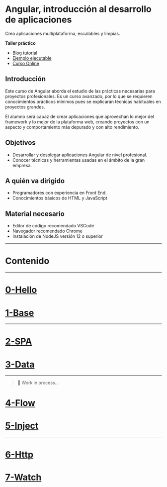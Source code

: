 Angular, introducción al desarrollo de aplicaciones
===================================================
Crea aplicaciones multiplataforma, escalables y limpias.

**Taller práctico**

- [Blog tutorial](https://academia-binaria.com/hola-angular-cli/)
- [Ejemplo ejecutable](https://academiabinaria.github.io/angular-basic/)
- [Curso Online](https://www.trainingit.es/curso-angular-basico/?promo=angular.builders)

Introducción
-------------------------------------------
Este curso de Angular aborda el estudio de las prácticas necesarias para proyectos profesionales. Es un curso avanzado, por lo que se requieren conocimientos prácticos mínimos pues se explicarán técnicas habituales en proyectos grandes.

El alumno será capaz de crear aplicaciones que aprovechan lo mejor del framework y lo mejor de la plataforma web, creando proyectos con un aspecto y comportamiento más depurado y con alto rendimiento.

Objetivos
-------------------------------------------
- Desarrollar y desplegar aplicaciones Angular de nivel profesional.
- Conocer técnicas y herramientas usadas en el ámbito de la gran empresa.

A quién va dirigido
-------------------------------------------
- Programadores con experiencia en Front End.
- Conocimientos básicos de HTML y JavaScript

Material necesario
-------------------------------------------
- Editor de código recomendado VSCode
- Navegador recomendado Chrome
- Instalación de NodeJS versión 12 o superior

---

# Contenido

---

# [0-Hello](https://github.com/AcademiaBinaria/angular-basic/blob/master/docs/0-hello.md)

# [1-Base](https://github.com/AcademiaBinaria/angular-basic/blob/master/docs/1-base.md)

---

# [2-SPA](https://github.com/AcademiaBinaria/angular-basic/blob/master/docs/2-spa.md)


# [3-Data](https://github.com/AcademiaBinaria/angular-basic/blob/master/docs/3-data.html)

---

> 🚧 Work in process...

# [4-Flow](https://github.com/AcademiaBinaria/angular-basic/blob/master/docs/4-flow.html)

# [5-Inject](https://github.com/AcademiaBinaria/angular-basic/blob/master/docs/5-inject.html)

---

# [6-Http](https://github.com/AcademiaBinaria/angular-basic/blob/master/docs/6-http.html)

# [7-Watch](https://github.com/AcademiaBinaria/angular-basic/blob/master/docs/7-watch.html)



